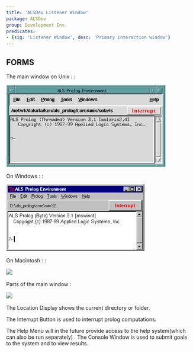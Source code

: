 ```yaml
---
title: 'ALSDev Listener Window'
package: ALSDev
group: Development Env.
predicates:
- {sig: 'Listener Window', desc: 'Primary interaction window'}
---
```


## FORMS


The
main
window on Unix : :

![](images/alsdev_main_unix.gif)

On Windows : :

![](images/alsdev_main_wins.gif)

On Macintosh : :

![](images/alsdev_main-mac.gif)

Parts of the main window :

![](images/alsdev_main_wins_notes.gif)

The Location Display shows the current directory or folder.

The Interrupt Button is used to interrupt prolog computations.

The Help Menu will in the future provide access to the help system(which can also be run separately) . The Console Window is used to submit goals to the system and to view results.



